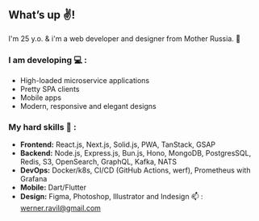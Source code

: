   ## What’s up :v:!

I'm 25 y.o. & i'm a web developer and designer from Mother Russia. :bear:

### I am developing :computer: :
+ High-loaded microservice applications
+ Pretty SPA clients
+ Mobile apps
+ Modern, responsive and elegant designs

### My hard skills :muscle: :
- **Frontend:** React.js, Next.js, Solid.js, PWA, TanStack, GSAP
- **Backend:** Node.js, Express.js, Bun.js, Hono, MongoDB, PostgresSQL, Redis, S3, OpenSearch, GraphQL, Kafka, NATS
- **DevOps:** Docker/k8s, CI/CD (GitHub Actions, werf), Prometheus with Grafana
- **Mobile:** Dart/Flutter
- **Design:** Figma, Photoshop, Illustrator and Indesign 
:mailbox: : werner.ravil@gmail.com
